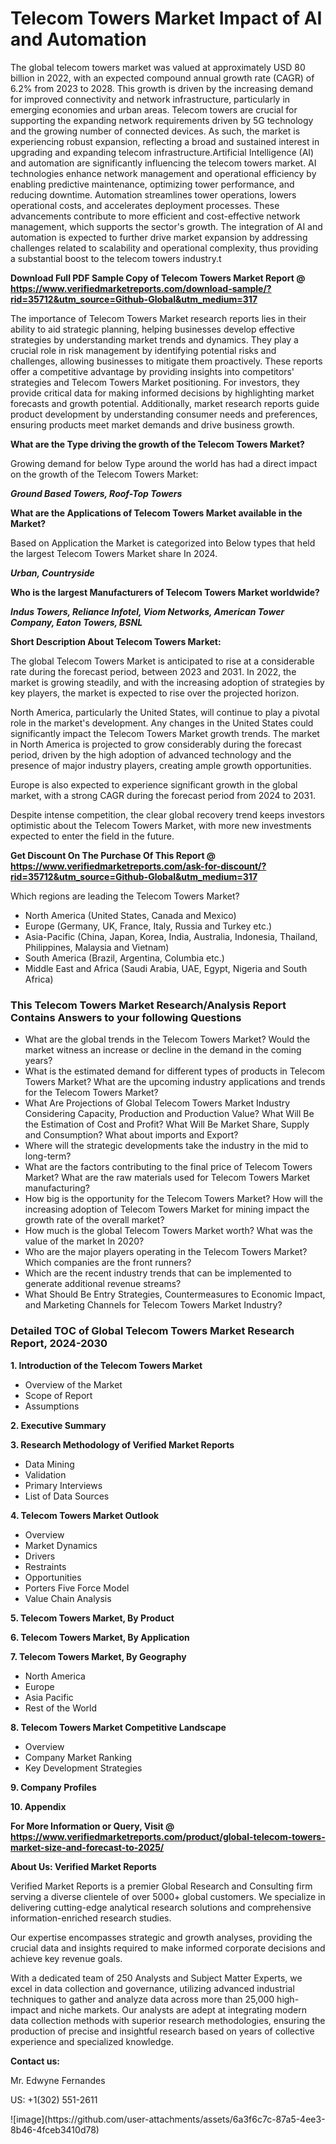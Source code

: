 <h1>Telecom Towers Market Impact of AI and Automation</h1>The global telecom towers market was valued at approximately USD 80 billion in 2022, with an expected compound annual growth rate (CAGR) of 6.2% from 2023 to 2028. This growth is driven by the increasing demand for improved connectivity and network infrastructure, particularly in emerging economies and urban areas. Telecom towers are crucial for supporting the expanding network requirements driven by 5G technology and the growing number of connected devices. As such, the market is experiencing robust expansion, reflecting a broad and sustained interest in upgrading and expanding telecom infrastructure.Artificial Intelligence (AI) and automation are significantly influencing the telecom towers market. AI technologies enhance network management and operational efficiency by enabling predictive maintenance, optimizing tower performance, and reducing downtime. Automation streamlines tower operations, lowers operational costs, and accelerates deployment processes. These advancements contribute to more efficient and cost-effective network management, which supports the sector's growth. The integration of AI and automation is expected to further drive market expansion by addressing challenges related to scalability and operational complexity, thus providing a substantial boost to the telecom towers industry.t</p><p id="" class=""><strong>Download Full PDF Sample Copy of Telecom Towers Market Report @ <a href="https://www.verifiedmarketreports.com/download-sample/?rid=35712&utm_source=Github-Global&utm_medium=317" target="_blank">https://www.verifiedmarketreports.com/download-sample/?rid=35712&utm_source=Github-Global&utm_medium=317</a></strong></p><p>The importance of&nbsp;Telecom Towers Market research reports lies in their ability to aid strategic planning, helping businesses develop effective strategies by understanding market trends and dynamics. They play a crucial role in risk management by identifying potential risks and challenges, allowing businesses to mitigate them proactively. These reports offer a competitive advantage by providing insights into competitors' strategies and Telecom Towers Market positioning. For investors, they provide critical data for making informed decisions by highlighting market forecasts and growth potential. Additionally, market research reports guide product development by understanding consumer needs and preferences, ensuring products meet market demands and drive business growth.</p><p><strong>What are the&nbsp;Type driving the growth of the Telecom Towers Market?</strong></p><p id="" class="">Growing demand for below Type around the world has had a direct impact on the growth of the Telecom Towers Market:</p><em><strong>Ground Based Towers, Roof-Top Towers</strong></em></p><strong>What are the&nbsp;Applications&nbsp;of Telecom Towers Market available in the Market?</strong></p><p id="" class="">Based on Application the Market is categorized into Below types that held the largest Telecom Towers Market share In 2024.</p><em><strong>Urban, Countryside</strong></em></p><strong>Who is the largest Manufacturers of Telecom Towers Market worldwide?</strong></p><p><em><strong>Indus Towers, Reliance Infotel, Viom Networks, American Tower Company, Eaton Towers, BSNL</strong></em></p><p id="" class=""><strong>Short Description About Telecom Towers Market:</strong></p><p>The global Telecom Towers Market is anticipated to rise at a considerable rate during the forecast period, between 2023 and 2031. In 2022, the market is growing steadily, and with the increasing adoption of strategies by key players, the market is expected to rise over the projected horizon.</p><p>North America, particularly the United States, will continue to play a pivotal role in the market's development. Any changes in the United States could significantly impact the Telecom Towers Market growth trends. The market in North America is projected to grow considerably during the forecast period, driven by the high adoption of advanced technology and the presence of major industry players, creating ample growth opportunities.</p><p>Europe is also expected to experience significant growth in the global market, with a strong CAGR during the forecast period from 2024 to 2031.</p><p>Despite intense competition, the clear global recovery trend keeps investors optimistic about the Telecom Towers Market, with more new investments expected to enter the field in the future.</p><p id="" class=""><strong>Get Discount On The Purchase Of This Report @ <a href="https://www.verifiedmarketreports.com/ask-for-discount/?rid=35712&utm_source=Github-Global&utm_medium=317" target="_blank">https://www.verifiedmarketreports.com/ask-for-discount/?rid=35712&utm_source=Github-Global&utm_medium=317</a></strong></p>Which regions are leading the Telecom Towers Market?</p><ul><li>North America (United States, Canada and Mexico)</li><li>Europe (Germany, UK, France, Italy, Russia and Turkey etc.)</li><li>Asia-Pacific (China, Japan, Korea, India, Australia, Indonesia, Thailand, Philippines, Malaysia and Vietnam)</li><li>South America (Brazil, Argentina, Columbia etc.)</li><li>Middle East and Africa (Saudi Arabia, UAE, Egypt, Nigeria and South Africa)</li></ul><h3 id="" class="">This Telecom Towers Market Research/Analysis Report Contains Answers to your following Questions</h3><ul><li>What are the global trends in the Telecom Towers Market? Would the market witness an increase or decline in the demand in the coming years?</li><li>What is the estimated demand for different types of products in Telecom Towers Market? What are the upcoming industry applications and trends for the Telecom Towers Market?</li><li>What Are Projections of Global Telecom Towers Market Industry Considering Capacity, Production and Production Value? What Will Be the Estimation of Cost and Profit? What Will Be Market Share, Supply and Consumption? What about imports and Export?</li><li>Where will the strategic developments take the industry in the mid to long-term?</li><li>What are the factors contributing to the final price of Telecom Towers Market? What are the raw materials used for Telecom Towers Market manufacturing?</li><li>How big is the opportunity for the Telecom Towers Market? How will the increasing adoption of Telecom Towers Market for mining impact the growth rate of the overall market?</li><li>How much is the global Telecom Towers Market worth? What was the value of the market In 2020?</li><li>Who are the major players operating in the Telecom Towers Market? Which companies are the front runners?</li><li>Which are the recent industry trends that can be implemented to generate additional revenue streams?</li><li>What Should Be Entry Strategies, Countermeasures to Economic Impact, and Marketing Channels for Telecom Towers Market Industry?</li></ul><h3 id="" class="">Detailed TOC of Global Telecom Towers Market Research Report, 2024-2030</h3><p id="" class=""><strong>1. Introduction of the Telecom Towers Market</strong></p><ul><li>Overview of the Market</li><li>Scope of Report</li><li>Assumptions</li></ul><p id="" class=""><strong>2. Executive Summary</strong></p><p id="" class=""><strong>3. Research Methodology of Verified Market Reports</strong></p><ul><li>Data Mining</li><li>Validation</li><li>Primary Interviews</li><li>List of Data Sources</li></ul><p id="" class=""><strong>4. Telecom Towers Market Outlook</strong></p><ul><li>Overview</li><li>Market Dynamics</li><li>Drivers</li><li>Restraints</li><li>Opportunities</li><li>Porters Five Force Model</li><li>Value Chain Analysis</li></ul><p id="" class=""><strong>5. Telecom Towers Market, By Product</strong></p><p id="" class=""><strong>6. Telecom Towers Market, By Application</strong></p><p id="" class=""><strong>7. Telecom Towers Market, By Geography</strong></p><ul><li>North America</li><li>Europe</li><li>Asia Pacific</li><li>Rest of the World</li></ul><p id="" class=""><strong>8. Telecom Towers Market Competitive Landscape</strong></p><ul><li>Overview</li><li>Company Market Ranking</li><li>Key Development Strategies</li></ul><p id="" class=""><strong>9. Company Profiles</strong></p><p id="" class=""><strong>10. Appendix</strong></p><p id="" class=""><strong>For More Information or Query, Visit @ <a href="https://www.verifiedmarketreports.com/product/global-telecom-towers-market-size-and-forecast-to-2025/" target="_blank">https://www.verifiedmarketreports.com/product/global-telecom-towers-market-size-and-forecast-to-2025/</a></strong></p><p id="" class=""><strong>About Us: Verified Market Reports</strong></p><p id="" class="">Verified Market Reports is a premier Global Research and Consulting firm serving a diverse clientele of over 5000+ global customers. We specialize in delivering cutting-edge analytical research solutions and comprehensive information-enriched research studies.</p><p id="" class="">Our expertise encompasses strategic and growth analyses, providing the crucial data and insights required to make informed corporate decisions and achieve key revenue goals.</p><p id="" class="">With a dedicated team of 250 Analysts and Subject Matter Experts, we excel in data collection and governance, utilizing advanced industrial techniques to gather and analyze data across more than 25,000 high-impact and niche markets. Our analysts are adept at integrating modern data collection methods with superior research methodologies, ensuring the production of precise and insightful research based on years of collective experience and specialized knowledge.</p><p id="" class=""><strong>Contact us:</strong></p><p id="" class="">Mr. Edwyne Fernandes</p><p id="" class="">US: +1(302) 551-2611</p>
![image](https://github.com/user-attachments/assets/6a3f6c7c-87a5-4ee3-8b46-4fceb3410d78)
